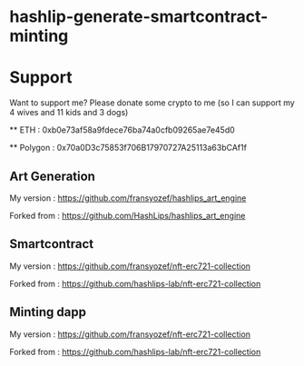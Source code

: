 # hashlip-generate-smartcontract-minting

# Support

Want to support me? Please donate some crypto to me (so I can support my 4 wives and 11 kids and 3 dogs) 

** ETH : 0xb0e73af58a9fdece76ba74a0cfb09265ae7e45d0

** Polygon : 0x70a0D3c75853f706B17970727A25113a63bCAf1f

## Art Generation

My version : https://github.com/fransyozef/hashlips_art_engine

Forked from : https://github.com/HashLips/hashlips_art_engine

## Smartcontract

My version : https://github.com/fransyozef/nft-erc721-collection

Forked from : https://github.com/hashlips-lab/nft-erc721-collection

## Minting dapp
My version : https://github.com/fransyozef/nft-erc721-collection

Forked from :  https://github.com/hashlips-lab/nft-erc721-collection
